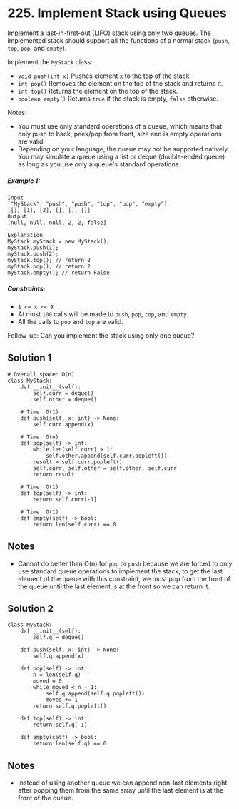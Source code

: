 # 225. Implement Stack using Queues

Implement a last-in-first-out (LIFO) stack using only two queues. The implemented stack should support all the functions of a normal stack (`push`, `top`, `pop`, and `empty`).

Implement the `MyStack` class:

- `void push(int x)` Pushes element `x` to the top of the stack.
- `int pop()` Removes the element on the top of the stack and returns it.
- `int top()` Returns the element on the top of the stack.
- `boolean empty()` Returns `true` if the stack is empty, `false` otherwise.

Notes:

- You must use only standard operations of a queue, which means that only push to back, peek/pop from front, size and is empty operations are valid.
- Depending on your language, the queue may not be supported natively. You may simulate a queue using a list or deque (double-ended queue) as long as you use only a queue's standard operations.


##### Example 1:

```
Input
["MyStack", "push", "push", "top", "pop", "empty"]
[[], [1], [2], [], [], []]
Output
[null, null, null, 2, 2, false]

Explanation
MyStack myStack = new MyStack();
myStack.push(1);
myStack.push(2);
myStack.top(); // return 2
myStack.pop(); // return 2
myStack.empty(); // return False
```

##### Constraints:

- `1 <= x <= 9`
- At most `100` calls will be made to `push`, `pop`, `top`, and `empty`.
- All the calls to `pop` and `top` are valid.

Follow-up: Can you implement the stack using only one queue? 

## Solution 1

```
# Overall space: O(n)
class MyStack:
    def __init__(self):
        self.curr = deque()
        self.other = deque()

    # Time: O(1)
    def push(self, x: int) -> None:
        self.curr.append(x)

    # Time: O(n)
    def pop(self) -> int:
        while len(self.curr) > 1:
            self.other.append(self.curr.popleft())
        result = self.curr.popleft()
        self.curr, self.other = self.other, self.curr
        return result

    # Time: O(1)
    def top(self) -> int:
        return self.curr[-1]

    # Time: O(1)
    def empty(self) -> bool:
        return len(self.curr) == 0
```

## Notes
- Cannot do better than O(n) for `pop` or `push` because we are forced to only use standard queue operations to implement the stack; to get the last element of the queue with this constraint, we must pop from the front of the queue until the last element is at the front so we can return it.

## Solution 2

```
class MyStack:
    def __init__(self):
        self.q = deque()

    def push(self, x: int) -> None:
        self.q.append(x)

    def pop(self) -> int:
        n = len(self.q)
        moved = 0
        while moved < n - 1:
            self.q.append(self.q.popleft())
            moved += 1
        return self.q.popleft()

    def top(self) -> int:
        return self.q[-1]

    def empty(self) -> bool:
        return len(self.q) == 0
```

## Notes
- Instead of using another queue we can append non-last elements right after popping them from the same array until the last element is at the front of the queue.